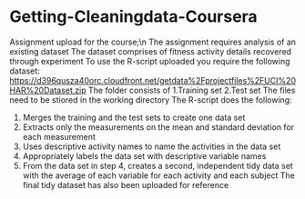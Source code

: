 # Getting-Cleaningdata-Coursera
Assignment upload for the course;\n
The assignment requires analysis of an existing dataset
The dataset comprises of fitness activity details recovered through experiment
To use the R-script uploaded you require the following dataset:
https://d396qusza40orc.cloudfront.net/getdata%2Fprojectfiles%2FUCI%20HAR%20Dataset.zip
The folder consists of
  1.Training set
  2.Test set
The files need to be stiored in the working directory
The R-script does the following:
  1. Merges the training and the test sets to create one data set
  2. Extracts only the measurements on the mean and standard deviation for each measurement
  3. Uses descriptive activity names to name the activities in the data set
  4. Appropriately labels the data set with descriptive variable names
  5. From the data set in step 4, creates a second, independent tidy data set with the average of each variable for each activity and each      subject
  The final tidy dataset has also been uploaded for reference
